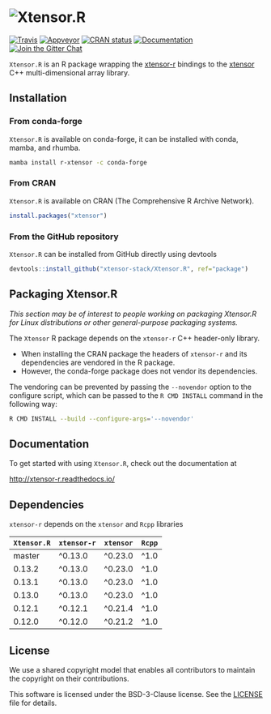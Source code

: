 # ![Xtensor.R](./man/figures/xtensor-r.svg)

[![Travis](https://travis-ci.org/xtensor-stack/Xtensor.R.svg?branch=master)](https://travis-ci.org/xtensor-stack/Xtensor.R)
[![Appveyor](https://ci.appveyor.com/api/projects/status/xk0hlhsk90vex36n?svg=true)](https://ci.appveyor.com/project/xtensor-stack/xtensor-r-7j42j)
[![CRAN status](https://www.r-pkg.org/badges/version/xtensor)](https://CRAN.R-project.org/package=xtensor)
[![Documentation](http://readthedocs.org/projects/xtensor-r/badge/?version=latest)](https://xtensor-r.readthedocs.io/en/latest/?badge=latest)
[![Join the Gitter Chat](https://badges.gitter.im/Join%20Chat.svg)](https://gitter.im/QuantStack/Lobby?utm_source=badge&utm_medium=badge&utm_campaign=pr-badge&utm_content=badge)

`Xtensor.R` is an R package wrapping the [xtensor-r](https://github.com/xtensor-stack/xtensor-r) bindings
to the [xtensor](https://github.com/xtensor-stack/xtensor) C++ multi-dimensional array library.

## Installation

### From conda-forge

`Xtensor.R` is available on conda-forge, it can be installed with conda, mamba, and rhumba.

```bash
mamba install r-xtensor -c conda-forge
```

### From CRAN

`Xtensor.R` is available on CRAN (The Comprehensive R Archive Network).

```R
install.packages("xtensor")
```

### From the GitHub repository

`Xtensor.R` can be installed from GitHub directly using devtools

```R
devtools::install_github("xtensor-stack/Xtensor.R", ref="package")
```

## Packaging Xtensor.R

*This section may be of interest to people working on packaging Xtensor.R for
Linux distributions or other general-purpose packaging systems.*

The `Xtensor` R package depends on the `xtensor-r` C++ header-only library.

 - When installing the CRAN package the headers of `xtensor-r` and its dependencies
   are vendored in the R package.
 - However, the conda-forge package does not vendor its dependencies.

The vendoring can be prevented by passing the `--novendor` option to the configure script,
which can be passed to the `R CMD INSTALL` command in the following way:

```bash
R CMD INSTALL --build --configure-args='--novendor'
```

## Documentation

To get started with using `Xtensor.R`, check out the documentation at

http://xtensor-r.readthedocs.io/

## Dependencies

`xtensor-r` depends on the `xtensor` and `Rcpp` libraries

| `Xtensor.R`  | `xtensor-r` | `xtensor` | `Rcpp`   |
|--------------|-------------|-----------|----------|
| master       |  ^0.13.0    |  ^0.23.0  | ^1.0     |
| 0.13.2       |  ^0.13.0    |  ^0.23.0  | ^1.0     |
| 0.13.1       |  ^0.13.0    |  ^0.23.0  | ^1.0     |
| 0.13.0       |  ^0.13.0    |  ^0.23.0  | ^1.0     |
| 0.12.1       |  ^0.12.1    |  ^0.21.4  | ^1.0     |
| 0.12.0       |  ^0.12.0    |  ^0.21.2  | ^1.0     |
 
## License

We use a shared copyright model that enables all contributors to maintain the copyright on their contributions.

This software is licensed under the BSD-3-Clause license. See the [LICENSE](LICENSE) file for details.
